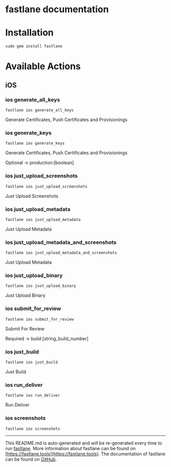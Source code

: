 fastlane documentation
================
# Installation
```
sudo gem install fastlane
```
# Available Actions
## iOS
### ios generate_all_keys
```
fastlane ios generate_all_keys
```
Generate Certificates, Push Certificates and Provisionings
### ios generate_keys
```
fastlane ios generate_keys
```
Generate Certificates, Push Certificates and Provisionings

Optional -> production:[boolean]
### ios just_upload_screenshots
```
fastlane ios just_upload_screenshots
```
Just Upload Screenshots
### ios just_upload_metadata
```
fastlane ios just_upload_metadata
```
Just Upload Metadata
### ios just_upload_metadata_and_screenshots
```
fastlane ios just_upload_metadata_and_screenshots
```
Just Upload Metadata
### ios just_upload_binary
```
fastlane ios just_upload_binary
```
Just Upload Binary
### ios submit_for_review
```
fastlane ios submit_for_review
```
Submit For Review

Required -> build:[string_build_number]
### ios just_build
```
fastlane ios just_build
```
Just Build
### ios run_deliver
```
fastlane ios run_deliver
```
Run Deliver
### ios screenshots
```
fastlane ios screenshots
```


----

This README.md is auto-generated and will be re-generated every time to run [fastlane](https://fastlane.tools).
More information about fastlane can be found on [https://fastlane.tools](https://fastlane.tools).
The documentation of fastlane can be found on [GitHub](https://github.com/fastlane/fastlane/tree/master/fastlane).